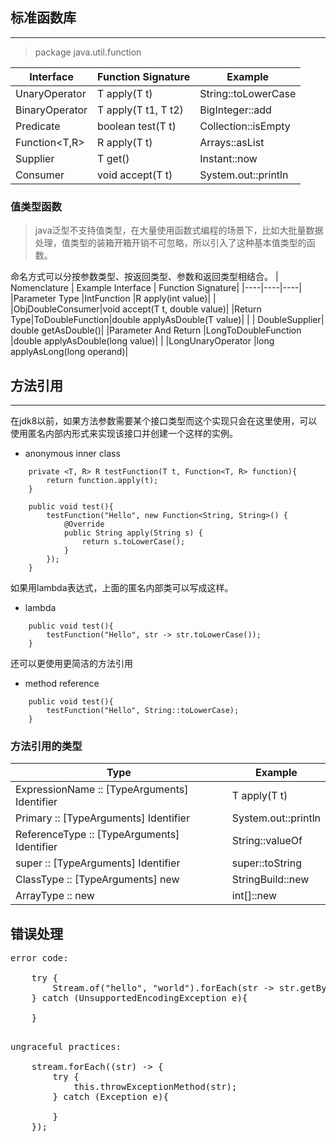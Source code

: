 ## 标准函数库
----
> package java.util.function

| Interface | Function Signature | Example|
|----|----|----|
|UnaryOperator<T> |T apply(T t) |String::toLowerCase|
|BinaryOperator<T> |T apply(T t1, T t2)| BigInteger::add|
|Predicate<T> |boolean test(T t) |Collection::isEmpty|
|Function<T,R> |R apply(T t) |Arrays::asList|
|Supplier<T> |T get() |Instant::now|
|Consumer<T> |void accept(T t) |System.out::println|

### 值类型函数

> java泛型不支持值类型，在大量使用函数式编程的场景下，比如大批量数据处理，值类型的装箱开箱开销不可忽略，所以引入了这种基本值类型的函数。

命名方式可以分按参数类型、按返回类型、参数和返回类型相结合。
| Nomenclature | Example Interface | Function Signature|
|----|----|----|
|Parameter Type |IntFunction<R> |R apply(int value)|
| |ObjDoubleConsumer<T>|void accept(T t, double value)|
|Return Type|ToDoubleFunction<T>|double applyAsDouble(T value)|
| | DoubleSupplier| double getAsDouble()|
|Parameter And Return |LongToDoubleFunction |double applyAsDouble(long value)|
| |LongUnaryOperator |long applyAsLong(long operand)|


## 方法引用
----
在jdk8以前，如果方法参数需要某个接口类型而这个实现只会在这里使用，可以使用匿名内部内形式来实现该接口并创建一个这样的实例。

* anonymous inner class
```
    private <T, R> R testFunction(T t, Function<T, R> function){
        return function.apply(t);
    }

    public void test(){
        testFunction("Hello", new Function<String, String>() {
            @Override
            public String apply(String s) {
                return s.toLowerCase();
            }
        });
    }
```

如果用lambda表达式，上面的匿名内部类可以写成这样。
* lambda
```
    public void test(){
        testFunction("Hello", str -> str.toLowerCase());
    }
```

还可以更使用更简洁的方法引用
* method reference
```
    public void test(){
        testFunction("Hello", String::toLowerCase);
    }
```

### 方法引用的类型
| Type | Example|
|----|----|
|ExpressionName :: [TypeArguments] Identifier |T apply(T t) |
|Primary :: [TypeArguments] Identifier |System.out::println| 
|ReferenceType :: [TypeArguments] Identifier|String::valueOf |
|super :: [TypeArguments] Identifier |super::toString |
|ClassType :: [TypeArguments] new |StringBuild::new |
|ArrayType :: new |int[]::new|


## 错误处理

<pre>
error code:

    try {
        Stream.of("hello", "world").forEach(str -> str.getBytes("UTF-8"));
    } catch (UnsupportedEncodingException e){

    }

</pre>

<pre>
ungraceful practices:

    stream.forEach((str) -> {
        try {
            this.throwExceptionMethod(str);
        } catch (Exception e){
            
        }
    });
</pre>

<pre>

</pre>

